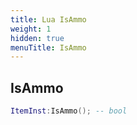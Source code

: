 ```yaml
---
title: Lua IsAmmo
weight: 1
hidden: true
menuTitle: IsAmmo
---
```

## IsAmmo
```lua
ItemInst:IsAmmo(); -- bool
```